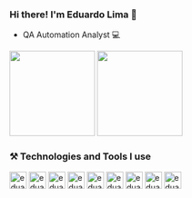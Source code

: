 ### Hi there! I'm Eduardo Lima 👋 
- QA Automation Analyst 💻

<div>
 <img height="150em" src="https://github-readme-stats.vercel.app/api?username=eeduardolima&show_icons=true&theme=radical"/>
 <img height="150em" src="https://github-readme-stats.vercel.app/api/top-langs/?username=eeduardolima&layout=compact&theme=radical"/>
</div>

### ⚒️ Technologies and Tools I use

<div>
  <img align="center" alt="eduardo-html" height="30" widht="40" src="https://cdn.jsdelivr.net/gh/devicons/devicon/icons/java/java-original-wordmark.svg"/>
  <img align="center" alt="eduardo-html" height="30" widht="40" src="https://cdn.jsdelivr.net/gh/devicons/devicon/icons/javascript/javascript-original.svg"/>
  <img align="center" alt="eduardo-html" height="30" widht="40" src="https://cdn.jsdelivr.net/gh/devicons/devicon/icons/selenium/selenium-original.svg"/>
  <img align="center" alt="eduardo-html" height="30" widht="40" src="https://miro.medium.com/v2/resize:fit:400/1*dbeTcEaIPgyZZ6aaC519RQ.png"/>
  <img align="center" alt="eduardo-html" height="30" widht="40" src="https://static-00.iconduck.com/assets.00/appium-icon-255x256-9rw9ghl0.png"/>
  <img align="center" alt="eduardo-html" height="30" widht="40" src="https://cdn.jsdelivr.net/gh/devicons/devicon/icons/cucumber/cucumber-plain.svg"/>
  <img align="center" alt="eduardo-html" height="30" widht="40" src="https://yt3.googleusercontent.com/iD0oePTGV8tZwEEP_WEG2rvyNiQAVfmjhawFMCj17ARjjmw-J70k9NDjSE5QTzD9Vk3ayBU=s900-c-k-c0x00ffffff-no-rj"/>
  <img align="center" alt="eduardo-html" height="30" widht="40" src="https://cdn.jsdelivr.net/gh/devicons/devicon/icons/git/git-original.svg"/>
  <img align="center" alt="eduardo-html" height="30" widht="40" src="https://cdn.jsdelivr.net/gh/devicons/devicon/icons/jenkins/jenkins-original.svg"/>
</div>
